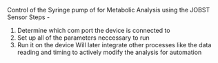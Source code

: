 Control of the Syringe pump of for Metabolic Analysis using the JOBST Sensor
Steps -
1. Determine which com port the device is connected to
2. Set up all of the parameters neccessary to run 
3. Run it on the device
Will later integrate other processes like the data reading and timing to actively modify the analysis for automation 

